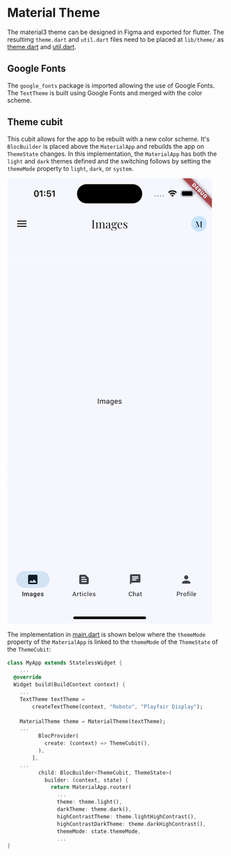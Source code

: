 # Material Theme

The material3 theme can be designed in Figma and exported for flutter. The resultimg `theme.dart` and `util.dart` files need to be placed at `lib/theme/` as [theme.dart](/lib/theme/theme.dart) and [util.dart](/lib/theme/util.dart).

## Google Fonts

The `google_fonts` package is imported allowing the use of Google Fonts. The `TextTheme` is built using Google Fonts and merged with the color scheme.

## Theme cubit

This cubit allows for the app to be rebuilt with a new color scheme. It's `BlocBuilder` is placed above the `MaterialApp` and rebuilds the app on `ThemeState` changes. In this implementation, the `MaterialApp` has both the `light` and `dark` themes defined and the switching follows by setting the `themeMode` property to `light`, `dark`, or `system`. 

![Theme Switching](/docs/images/ThemeSwitching.gif)

The implementation in [main.dart](/lib/main.dart) is shown below where the `themeMode` property of the `MaterialApp` is linked to the `themeMode` of the `ThemeState` of the `ThemeCubit`:
```dart
class MyApp extends StatelessWidget {
    ...
  @override
  Widget build(BuildContext context) {
    ...
    TextTheme textTheme =
        createTextTheme(context, "Roboto", "Playfair Display");

    MaterialTheme theme = MaterialTheme(textTheme);
    ...
          BlocProvider(
            create: (context) => ThemeCubit(),
          ),
        ],
    ...
          child: BlocBuilder<ThemeCubit, ThemeState>(
            builder: (context, state) {
              return MaterialApp.router(
                ...
                theme: theme.light(),
                darkTheme: theme.dark(),
                highContrastTheme: theme.lightHighContrast(),
                highContrastDarkTheme: theme.darkHighContrast(),
                themeMode: state.themeMode,
                ...
}
```
